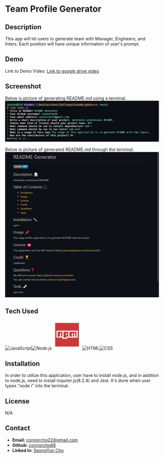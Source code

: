 # Team Profile Generator

## Description

This app will let users to generate team with Manager, Engineers, and Inters. Each position will have unique information of user's prompt.

## Demo
Link to Demo Video: <a href="https://drive.google.com/file/d/1fmWDcyDN999jutmABmdX5xS5HCI-eN0t/view"> Link to google drive video</a>

## Screenshot
Below is picture of generating README.md using a terminal.
![generated-readme](./img/generating-readme.png)

Below is picture of generated README.md through the terminal.
![generated-readme](./img/generated-readme.png)

## Tech Used

<img src="https://upload.wikimedia.org/wikipedia/commons/6/6a/JavaScript-logo.png" alt="JavaScript" style= "width:100px;"><img src="https://www.brainfuel.io/images/node-js-new.png" alt="Node.js" style="width:100px;"/><img src="./img/npm.png" alt="NPM" style="width:100px;"/><img src="https://cdn.pixabay.com/photo/2017/08/05/11/16/logo-2582748_1280.png" alt="HTML" style="width:100px;"/><img src="https://cdn.pixabay.com/photo/2017/08/05/11/16/logo-2582747_1280.png" alt="CSS" style="width:100px;"/>

## Installation
In order to utilize this application, user have to install node.js,
and in addition to node.js, need to install inquirer.js(8.2.4) and Jest. It's done when user types "node i" into the terminal.

## License

N/A

## Contact

<ul>
    <li><b>Email: </b> <a href="connorcho22@gmail.com">connorcho22@gmail.com</a></li>
    <li><b>Github: </b> <a href="https://github.com/connorcho66">connorcho66</a></li>
    <li><b>Linked In: </b> <a href="www.linkedin.com/in/seongyun-cho-89a8a61a0">SeongYun Cho</a></li>
</ul>